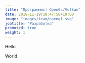 ```yaml
---
title: "Программист OpenGL/Vulkan"
date: 2018-11-19T10:47:58+10:00
image: "images/team/opengl.svg"
jobtitle: "Разработка"
promoted: true
weight: 1
---
```


Hello

World


